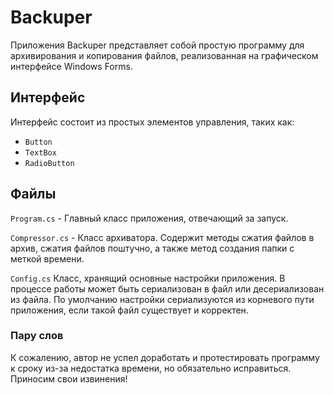 # Backuper
Приложения Backuper представляет собой простую программу для архивирования и копирования файлов, реализованная на графическом интерфейсе Windows Forms.

## Интерфейс
Интерфейс состоит из простых элементов управления, таких как:
* ```Button```
* ```TextBox```
* ```RadioButton```

## Файлы

```Program.cs``` - Главный класс приложения, отвечающий за запуск.

```Compressor.cs``` - Класс архиватора. Содержит методы сжатия файлов в архив, сжатия файлов поштучно, а также метод создания папки с меткой времени.

```Config.cs``` Класс, хранящий основные настройки приложения. В процессе работы может быть сериализован в файл или десериализован из файла. По умолчанию настройки сериализуются из корневого пути приложения, если такой файл существует и корректен.

### Пару слов
К сожалению, автор не успел доработать и протестировать программу к сроку из-за недостатка времени, но обязательно исправиться. Приносим свои извинения!

